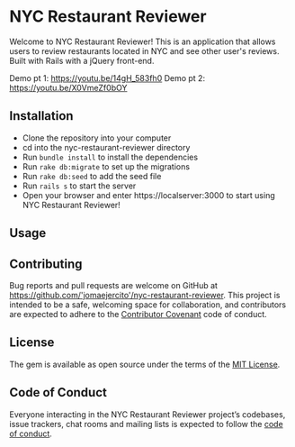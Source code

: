 # NYC Restaurant Reviewer

Welcome to NYC Restaurant Reviewer! This is an application that allows users to review restaurants located in NYC and see other user's reviews. Built with Rails with a jQuery front-end.

Demo pt 1: https://youtu.be/14gH_583fh0
Demo pt 2: https://youtu.be/X0VmeZf0bOY

## Installation
* Clone the repository into your computer
* cd into the nyc-restaurant-reviewer directory
* Run `bundle install` to install the dependencies
* Run `rake db:migrate` to set up the migrations
* Run `rake db:seed` to add the seed file
* Run `rails s` to start the server
* Open your browser and enter https://localserver:3000 to start using NYC Restaurant Reviewer!

## Usage


## Contributing

Bug reports and pull requests are welcome on GitHub at https://github.com/'jomaejercito'/nyc-restaurant-reviewer. This project is intended to be a safe, welcoming space for collaboration, and contributors are expected to adhere to the [Contributor Covenant](http://contributor-covenant.org) code of conduct.

## License

The gem is available as open source under the terms of the [MIT License](https://opensource.org/licenses/MIT).

## Code of Conduct

Everyone interacting in the NYC Restaurant Reviewer project’s codebases, issue trackers, chat rooms and mailing lists is expected to follow the [code of conduct](https://github.com/'jomaejercito'/nyc-restaurant-reviewer/blob/master/CODE_OF_CONDUCT.md).
